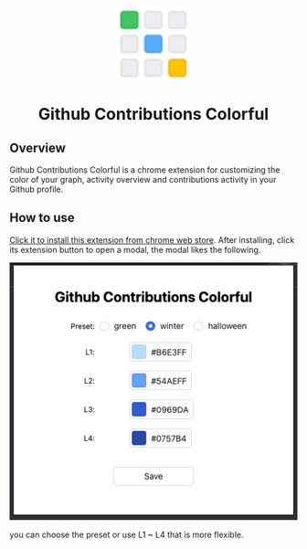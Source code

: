 <p align="center">
    <img src="./images/icons/128.png"/>
</p>
<h1 align="center">Github Contributions Colorful</h1>

## Overview

Github Contributions Colorful is a chrome extension for customizing the color of your graph, activity overview and contributions activity in your Github profile.

## How to use

[Click it to install this extension from chrome web store](https://chrome.google.com/webstore/detail/github-contributions-colo/fffjipkehlhimpfkhepackkddfpilcen). After installing, click its extension button to open a modal, the modal likes the following.

![modal](./images/modal.png)

you can choose the preset or use L1 ~ L4 that is more flexible.
